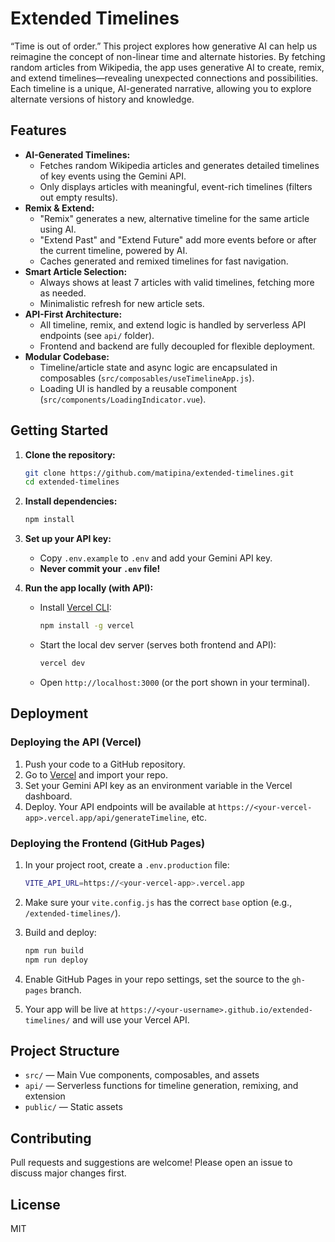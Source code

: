 # Extended Timelines

“Time is out of order.” This project explores how generative AI can help us reimagine the concept of non-linear time and alternate histories. By fetching random articles from Wikipedia, the app uses generative AI to create, remix, and extend timelines—revealing unexpected connections and possibilities. Each timeline is a unique, AI-generated narrative, allowing you to explore alternate versions of history and knowledge.

## Features

- **AI-Generated Timelines:**
  - Fetches random Wikipedia articles and generates detailed timelines of key events using the Gemini API.
  - Only displays articles with meaningful, event-rich timelines (filters out empty results).
- **Remix & Extend:**
  - "Remix" generates a new, alternative timeline for the same article using AI.
  - "Extend Past" and "Extend Future" add more events before or after the current timeline, powered by AI.
  - Caches generated and remixed timelines for fast navigation.
- **Smart Article Selection:**
  - Always shows at least 7 articles with valid timelines, fetching more as needed.
  - Minimalistic refresh for new article sets.
- **API-First Architecture:**
  - All timeline, remix, and extend logic is handled by serverless API endpoints (see `api/` folder).
  - Frontend and backend are fully decoupled for flexible deployment.
- **Modular Codebase:**
  - Timeline/article state and async logic are encapsulated in composables (`src/composables/useTimelineApp.js`).
  - Loading UI is handled by a reusable component (`src/components/LoadingIndicator.vue`).

## Getting Started

1. **Clone the repository:**

   ```sh
   git clone https://github.com/matipina/extended-timelines.git
   cd extended-timelines
   ```

2. **Install dependencies:**

   ```sh
   npm install
   ```

3. **Set up your API key:**
   - Copy `.env.example` to `.env` and add your Gemini API key.
   - **Never commit your `.env` file!**

4. **Run the app locally (with API):**
   - Install [Vercel CLI](https://vercel.com/docs/cli):

     ```sh
     npm install -g vercel
     ```

   - Start the local dev server (serves both frontend and API):

     ```sh
     vercel dev
     ```

   - Open `http://localhost:3000` (or the port shown in your terminal).

## Deployment

### Deploying the API (Vercel)

1. Push your code to a GitHub repository.
2. Go to [Vercel](https://vercel.com/new) and import your repo.
3. Set your Gemini API key as an environment variable in the Vercel dashboard.
4. Deploy. Your API endpoints will be available at `https://<your-vercel-app>.vercel.app/api/generateTimeline`, etc.

### Deploying the Frontend (GitHub Pages)

1. In your project root, create a `.env.production` file:

   ```sh
   VITE_API_URL=https://<your-vercel-app>.vercel.app
   ```

2. Make sure your `vite.config.js` has the correct `base` option (e.g., `/extended-timelines/`).
3. Build and deploy:

   ```sh
   npm run build
   npm run deploy
   ```

4. Enable GitHub Pages in your repo settings, set the source to the `gh-pages` branch.
5. Your app will be live at `https://<your-username>.github.io/extended-timelines/` and will use your Vercel API.

## Project Structure

- `src/` — Main Vue components, composables, and assets
- `api/` — Serverless functions for timeline generation, remixing, and extension
- `public/` — Static assets

## Contributing

Pull requests and suggestions are welcome! Please open an issue to discuss major changes first.

## License

MIT
